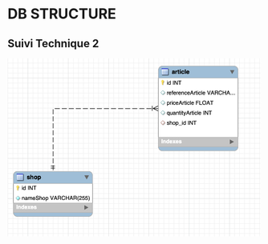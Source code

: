 # DB STRUCTURE 

## Suivi Technique 2

![alt database v0.0.1 structure](images/db_schema_v0.0.1.png "Structure Base de données v0.0.1")